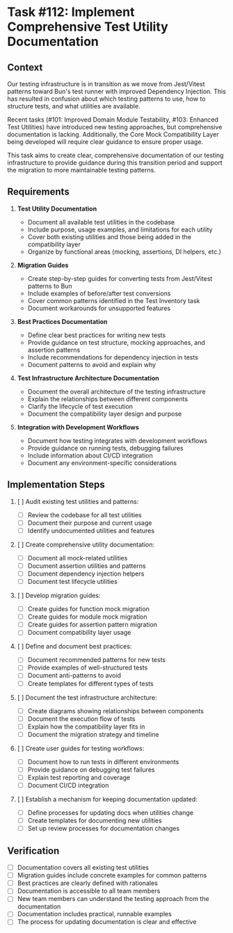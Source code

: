 # Task #112: Implement Comprehensive Test Utility Documentation

## Context

Our testing infrastructure is in transition as we move from Jest/Vitest patterns toward Bun's test runner with improved Dependency Injection. This has resulted in confusion about which testing patterns to use, how to structure tests, and what utilities are available.

Recent tasks (#101: Improved Domain Module Testability, #103: Enhanced Test Utilities) have introduced new testing approaches, but comprehensive documentation is lacking. Additionally, the Core Mock Compatibility Layer being developed will require clear guidance to ensure proper usage.

This task aims to create clear, comprehensive documentation of our testing infrastructure to provide guidance during this transition period and support the migration to more maintainable testing patterns.

## Requirements

1. **Test Utility Documentation**

   - Document all available test utilities in the codebase
   - Include purpose, usage examples, and limitations for each utility
   - Cover both existing utilities and those being added in the compatibility layer
   - Organize by functional areas (mocking, assertions, DI helpers, etc.)

2. **Migration Guides**

   - Create step-by-step guides for converting tests from Jest/Vitest patterns to Bun
   - Include examples of before/after test conversions
   - Cover common patterns identified in the Test Inventory task
   - Document workarounds for unsupported features

3. **Best Practices Documentation**

   - Define clear best practices for writing new tests
   - Provide guidance on test structure, mocking approaches, and assertion patterns
   - Include recommendations for dependency injection in tests
   - Document patterns to avoid and explain why

4. **Test Infrastructure Architecture Documentation**

   - Document the overall architecture of the testing infrastructure
   - Explain the relationships between different components
   - Clarify the lifecycle of test execution
   - Document the compatibility layer design and purpose

5. **Integration with Development Workflows**
   - Document how testing integrates with development workflows
   - Provide guidance on running tests, debugging failures
   - Include information about CI/CD integration
   - Document any environment-specific considerations

## Implementation Steps

1. [ ] Audit existing test utilities and patterns:

   - [ ] Review the codebase for all test utilities
   - [ ] Document their purpose and current usage
   - [ ] Identify undocumented utilities and features

2. [ ] Create comprehensive utility documentation:

   - [ ] Document all mock-related utilities
   - [ ] Document assertion utilities and patterns
   - [ ] Document dependency injection helpers
   - [ ] Document test lifecycle utilities

3. [ ] Develop migration guides:

   - [ ] Create guides for function mock migration
   - [ ] Create guides for module mock migration
   - [ ] Create guides for assertion pattern migration
   - [ ] Document compatibility layer usage

4. [ ] Define and document best practices:

   - [ ] Document recommended patterns for new tests
   - [ ] Provide examples of well-structured tests
   - [ ] Document anti-patterns to avoid
   - [ ] Create templates for different types of tests

5. [ ] Document the test infrastructure architecture:

   - [ ] Create diagrams showing relationships between components
   - [ ] Document the execution flow of tests
   - [ ] Explain how the compatibility layer fits in
   - [ ] Document the migration strategy and timeline

6. [ ] Create user guides for testing workflows:

   - [ ] Document how to run tests in different environments
   - [ ] Provide guidance on debugging test failures
   - [ ] Explain test reporting and coverage
   - [ ] Document CI/CD integration

7. [ ] Establish a mechanism for keeping documentation updated:
   - [ ] Define processes for updating docs when utilities change
   - [ ] Create templates for documenting new utilities
   - [ ] Set up review processes for documentation changes

## Verification

- [ ] Documentation covers all existing test utilities
- [ ] Migration guides include concrete examples for common patterns
- [ ] Best practices are clearly defined with rationales
- [ ] Documentation is accessible to all team members
- [ ] New team members can understand the testing approach from the documentation
- [ ] Documentation includes practical, runnable examples
- [ ] The process for updating documentation is clear and effective
